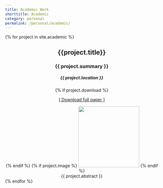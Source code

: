 ```yaml
---
title: Academic Work
shorttitle: Academic
category: personal
permalink: /personal/academic/
---
```


<!-- <div style="align-items: center;justify-content: center;width:100%"> -->
{% for project in site.academic %}
<center>
<div style="max-width:800px">

<h2>{{project.title}}</h2>
<h3>{{ project.summary }}</h3>
<h5>{{ project.location }}</h5>
{% if project.download %}
<p><a href="/academic/{{ project.download}}">[ Download full paper ]</a></p>
{% endif %}
{% if project.image %}
<img src="/academic/{{project.image}}" height="200" />
{% endif %}

<!-- <a href="/academic/{{ project.download }}">Download</a> -->

<article class="abstract">
{{ project.abstract }}
</article>

</div>
</center>
{% endfor %}
<!-- </div> -->
